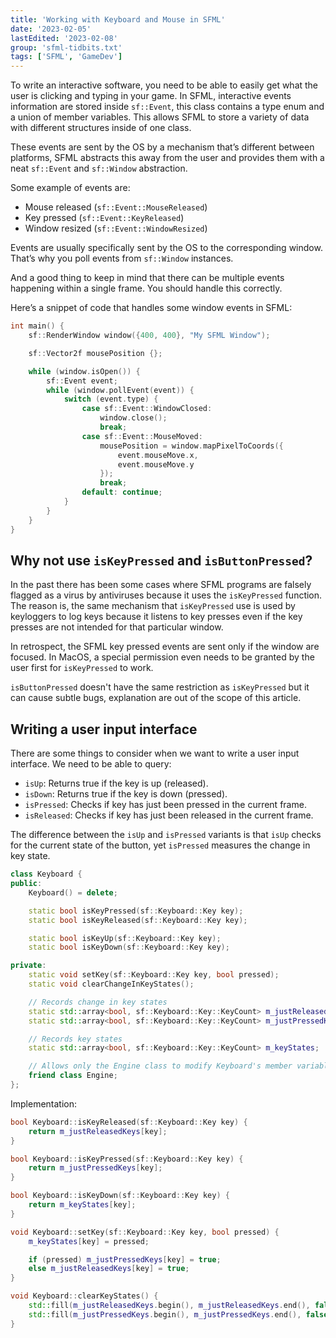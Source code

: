 ```yaml
---
title: 'Working with Keyboard and Mouse in SFML'
date: '2023-02-05'
lastEdited: '2023-02-08'
group: 'sfml-tidbits.txt'
tags: ['SFML', 'GameDev']
---
```


To write an interactive software, you need to be able to easily get what the user is clicking and typing in your game. In SFML, interactive events information are stored inside `sf::Event`, this class contains a type enum and a union of member variables. This allows SFML to store a variety of data with different structures inside of one class.

These events are sent by the OS by a mechanism that’s different between platforms, SFML abstracts this away from the user and provides them with a neat `sf::Event` and `sf::Window` abstraction.

Some example of events are:

  - Mouse released (`sf::Event::MouseReleased`)
  - Key pressed (`sf::Event::KeyReleased`)
  - Window resized (`sf::Event::WindowResized`)

Events are usually specifically sent by the OS to the corresponding window. That’s why you poll events from `sf::Window` instances.

And a good thing to keep in mind that there can be multiple events happening within a single frame. You should handle this correctly.

Here’s a snippet of code that handles some window events in SFML:

```cpp
int main() {
    sf::RenderWindow window({400, 400}, "My SFML Window");

    sf::Vector2f mousePosition {};

    while (window.isOpen()) {
        sf::Event event;
        while (window.pollEvent(event)) {
            switch (event.type) {
                case sf::Event::WindowClosed:
                    window.close();
                    break;
                case sf::Event::MouseMoved:
                    mousePosition = window.mapPixelToCoords({
                        event.mouseMove.x,
                        event.mouseMove.y
                    });
                    break;
                default: continue;
            }
        }
    }
}
```

## Why not use `isKeyPressed` and `isButtonPressed`?

In the past there has been some cases where SFML programs are falsely flagged as a virus by antiviruses because it uses the `isKeyPressed` function. The reason is, the same mechanism that `isKeyPressed` use is used by keyloggers to log keys because it listens to key presses even if the key presses are not intended for that particular window.

In retrospect, the SFML key pressed events are sent only if the window are focused. In MacOS, a special permission even needs to be granted by the user first for `isKeyPressed` to work.

`isButtonPressed` doesn't have the same restriction as `isKeyPressed` but it can cause subtle bugs, explanation are out of the scope of this article.

## Writing a user input interface

There are some things to consider when we want to write a user input interface. We need to be able to query:

  - `isUp`: Returns true if the key is up (released).
  - `isDown`: Returns true if the key is down (pressed).
  - `isPressed`: Checks if key has just been pressed in the current frame.
  - `isReleased`: Checks if key has just been released in the current frame.

The difference between the `isUp` and `isPressed` variants is that `isUp` checks for the current state of the button, yet `isPressed` measures the change in key state.

```c++
class Keyboard {
public:
    Keyboard() = delete;

    static bool isKeyPressed(sf::Keyboard::Key key);
    static bool isKeyReleased(sf::Keyboard::Key key);

    static bool isKeyUp(sf::Keyboard::Key key);
    static bool isKeyDown(sf::Keyboard::Key key);

private:
    static void setKey(sf::Keyboard::Key key, bool pressed);
    static void clearChangeInKeyStates();

    // Records change in key states
    static std::array<bool, sf::Keyboard::Key::KeyCount> m_justReleasedKeys;
    static std::array<bool, sf::Keyboard::Key::KeyCount> m_justPressedKeys;

    // Records key states
    static std::array<bool, sf::Keyboard::Key::KeyCount> m_keyStates;

    // Allows only the Engine class to modify Keyboard's member variables.
    friend class Engine;
};
```

Implementation:

```c++
bool Keyboard::isKeyReleased(sf::Keyboard::Key key) {
	return m_justReleasedKeys[key];
}

bool Keyboard::isKeyPressed(sf::Keyboard::Key key) {
	return m_justPressedKeys[key];
}

bool Keyboard::isKeyDown(sf::Keyboard::Key key) {
	return m_keyStates[key];
}

void Keyboard::setKey(sf::Keyboard::Key key, bool pressed) {
	m_keyStates[key] = pressed;

	if (pressed) m_justPressedKeys[key] = true;
	else m_justReleasedKeys[key] = true;
}

void Keyboard::clearKeyStates() {
	std::fill(m_justReleasedKeys.begin(), m_justReleasedKeys.end(), false);
	std::fill(m_justPressedKeys.begin(), m_justPressedKeys.end(), false);
}
```
